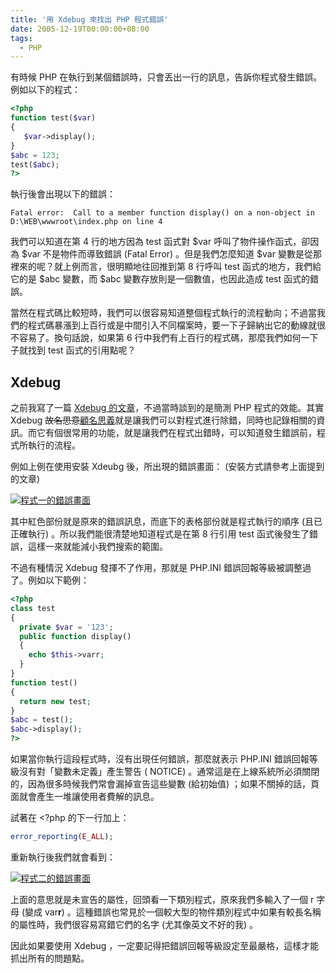 ```yaml
---
title: '用 Xdebug 來找出 PHP 程式錯誤'
date: 2005-12-19T00:00:00+08:00
tags:
  - PHP
---
```


有時候 PHP 在執行到某個錯誤時，只會丟出一行的訊息，告訴你程式發生錯誤。 例如以下的程式：

```php
<?php
function test($var)
{
   $var->display();
}
$abc = 123;
test($abc);
?>

```

執行後會出現以下的錯誤：

```
Fatal error:  Call to a member function display() on a non-object in D:\WEB\wwwroot\index.php on line 4

```

我們可以知道在第 4 行的地方因為 test 函式對 $var 呼叫了物件操作函式，卻因為 $var 不是物件而導致錯誤 (Fatal Error) 。但是我們怎麼知道 $var 變數是從那裡來的呢？就上例而言，很明顯地往回推到第 8 行呼叫 test 函式的地方，我們給它的是 $abc 變數，而 $abc 變數存放則是一個數值，也因此造成 test 函式的錯誤。

當然在程式碼比較短時，我們可以很容易知道整個程式執行的流程動向；不過當我們的程式碼暴漲到上百行或是中間引入不同檔案時，要一下子歸納出它的動線就很不容易了。換句話說，如果第 6 行中我們有上百行的程式碼，那麼我們如何一下子就找到 test 函式的引用點呢？

<!-- more -->

## Xdebug

之前我寫了一篇 [Xdebug 的文章](http://www.jaceju.net/blog/archives/21)，不過當時談到的是簡測 PHP 程式的效能。其實 Xdebug <del>故名思意</del>[顧名思義](http://140.111.34.46/chengyu/)就是讓我們可以對程式進行除錯，同時也記錄相關的資訊。而它有個很常用的功能，就是讓我們在程式出錯時，可以知道發生錯誤前，程式所執行的流程。

例如上例在使用安裝 Xdeubg 後，所出現的錯誤畫面： (安裝方式請參考上面提到的文章)

[![程式一的錯誤畫面](//www.jaceju.net/resources/xdebug_debug/001.png)](//www.jaceju.net/resources/xdebug_debug/001.png)

其中紅色部份就是原來的錯誤訊息，而底下的表格部份就是程式執行的順序 (且已正確執行) 。所以我們能很清楚地知道程式是在第 8 行引用 test 函式後發生了錯誤，這樣一來就能減小我們搜索的範圍。

不過有種情況 Xdebug 發揮不了作用，那就是 PHP.INI 錯誤回報等級被調整過了。例如以下範例：

```php
<?php
class test
{
  private $var = '123';
  public function display()
  {
    echo $this->varr;
  }
}
function test()
{
  return new test;
}
$abc = test();
$abc->display();
?>

```

如果當你執行這段程式時，沒有出現任何錯誤，那麼就表示 PHP.INI 錯誤回報等級沒有對「變數未定義」產生警告 (&nbsp;NOTICE) 。通常這是在上線系統所必須關閉的，因為很多時候我們常會漏掉宣告這些變數 (給初始值) ；如果不關掉的話，頁面就會產生一堆讓使用者費解的訊息。

試著在 <?php 的下一行加上：

```php
error_reporting(E_ALL);

```

重新執行後我們就會看到：

[![程式二的錯誤畫面](//www.jaceju.net/resources/xdebug_debug/002.png)](//www.jaceju.net/resources/xdebug_debug/002.png)

上面的意思就是未宣告的屬性，回頭看一下類別程式，原來我們多輸入了一個 r 字母 (變成 var<strong>r</strong>) 。這種錯誤也常見於一個較大型的物件類別程式中如果有較長名稱的屬性時，我們很容易寫錯它們的名字 (尤其像英文不好的我) 。

因此如果要使用 Xdebug ，一定要記得把錯誤回報等級設定至最嚴格，這樣才能抓出所有的問題點。
